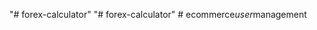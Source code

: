 "# forex-calculator" 
"# forex-calculator" 
#   e c o m m e r c e _ u s e r _ m a n a g e m e n t  
 